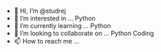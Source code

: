 - 👋 Hi, I’m @studrej
- 👀 I’m interested in ... Python
- 🌱 I’m currently learning ... Python
- 💞️ I’m looking to collaborate on ... Python Coding
- 📫 How to reach me ... 

<!---
studrej/studrej is a ✨ special ✨ repository because its `README.md` (this file) appears on your GitHub profile.
You can click the Preview link to take a look at your changes.
--->
